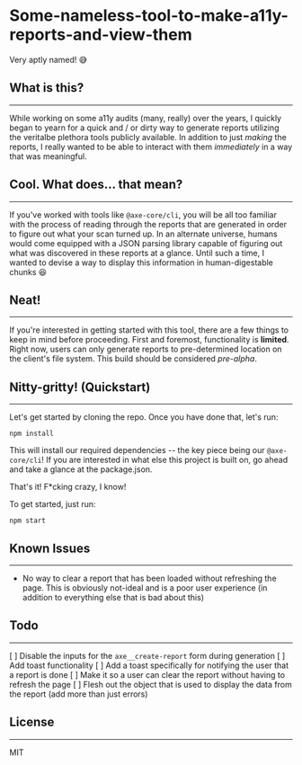# Some-nameless-tool-to-make-a11y-reports-and-view-them
Very aptly named! 😅

## What is this?
---
While working on some a11y audits (many, really) over the years, I quickly began to yearn for a quick and / or dirty way to generate reports utilizing the veritalbe plethora tools publicly available. In addition to just _making_ the reports, I really wanted to be able to interact with them _immediately_ in a way that was meaningful.

## Cool. What does... that mean?
---
If you've worked with tools like `@axe-core/cli`, you will be all too familiar with the process of reading through the reports that are generated in order to figure out what your scan turned up. In an alternate universe, humans would come equipped with a JSON parsing library capable of figuring out what was discovered in these reports at a glance. Until such a time, I wanted to devise a way to display this information in human-digestable chunks 😆

## Neat!
---
If you're interested in getting started with this tool, there are a few things to keep in mind before proceeding. First and foremost, functionality is __limited__. Right now, users can only generate reports to pre-determined location on the client's file system. This build should be considered _pre-alpha_.

## Nitty-gritty! (Quickstart)
---
Let's get started by cloning the repo. Once you have done that, let's run:

```
npm install
```

This will install our required dependencies -- the key piece being our `@axe-core/cli`! If you are interested in what else this project is built on, go ahead and take a glance at the package.json.

That's it! F*cking crazy, I know!

To get started, just run:

```
npm start
```

## Known Issues
---
* No way to clear a report that has been loaded without refreshing the page. This is obviously not-ideal and is a poor user experience (in addition to everything else that is bad about this)

## Todo
---
[ ] Disable the inputs for the `axe__create-report` form during generation
[ ] Add toast functionality
[ ] Add a toast specifically for notifying the user that a report is done
[ ] Make it so a user can clear the report without having to refresh the page
[ ] Flesh out the object that is used to display the data from the report (add more than just errors)

## License
---
MIT
